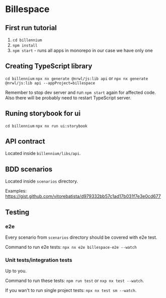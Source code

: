 # Billespace

## First run tutorial

1. `cd billennium`
2. `npm install`
3. `npm start` - runs all apps in monorepo in our case we have only one

## Creating TypeScript library

`cd billennium`
`npx nx generate @nrwl/js:lib api` or `npx nx generate @nrwl/js:lib api --appProject=billespace`

Remember to stop dev server and run `npm start` again for affected code.
Also there will be probably need to restart TypeScript server.

## Runing storybook for ui

`cd billennium`
`npx nx run ui:storybook`

## API contract

Located inside `billennium/libs/api`.

## BDD scenarios

Located inside `scenarios` directory.

Examples:
https://gist.github.com/vitorebatista/d979332bb57c1ad17b031f7e3e0cd677

## Testing

### e2e

Every scenario from `scenarios` directory should be covered with e2e test.

Command to run e2e tests: `npx nx e2e billespace-e2e --watch`

### Unit tests/integration tests

Up to you.

Command to run these tests: `npm run test` or `nxp nx test --watch`.

If you wan't to run single project tests: `npx nx test sm --watch`.
